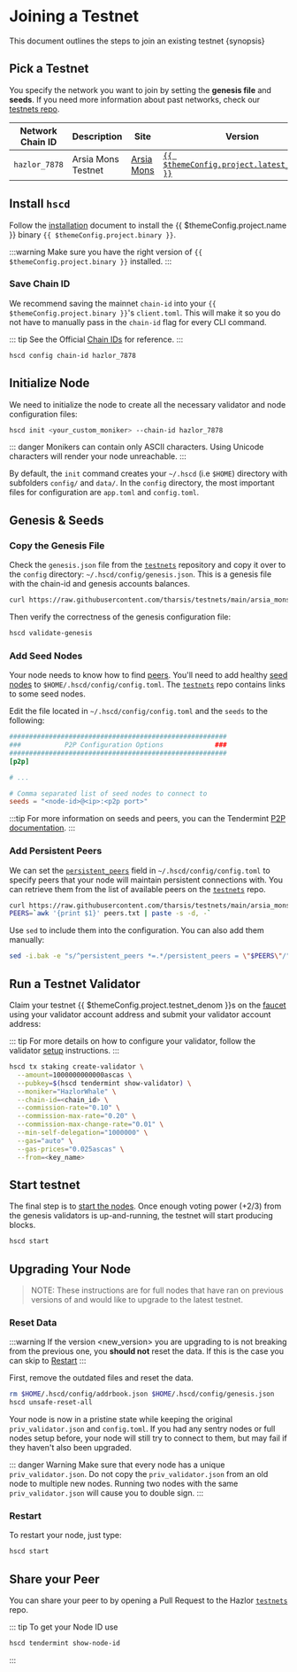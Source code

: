 <!--
order: 1
-->

# Joining a Testnet

This document outlines the steps to join an existing testnet {synopsis}

## Pick a Testnet

You specify the network you want to join by setting the **genesis file** and **seeds**. If you need more information about past networks, check our [testnets repo](https://github.com/tharsis/testnets).

| Network Chain ID | Description        | Site                                                                   | Version                                                                                  |
|------------------|--------------------|------------------------------------------------------------------------|------------------------------------------------------------------------------------------|
| `hazlor_7878`   | Arsia Mons Testnet | [Arsia Mons](https://github.com/tharsis/testnets/tree/main/arsia_mons) | [`{{ $themeConfig.project.latest_version }}`](https://github.com/hazlorlabs/hsc-chain/releases) |

## Install `hscd`

Follow the [installation](./../quickstart/installation) document to install the {{ $themeConfig.project.name }} binary `{{ $themeConfig.project.binary }}`.

:::warning
Make sure you have the right version of `{{ $themeConfig.project.binary }}` installed.
:::

### Save Chain ID

We recommend saving the mainnet `chain-id` into your `{{ $themeConfig.project.binary }}`'s `client.toml`. This will make it so you do not have to manually pass in the `chain-id` flag for every CLI command.

::: tip
See the Official [Chain IDs](./../basics/chain_id.md#official-chain-ids) for reference.
:::

```bash
hscd config chain-id hazlor_7878
```

## Initialize Node

We need to initialize the node to create all the necessary validator and node configuration files:

```bash
hscd init <your_custom_moniker> --chain-id hazlor_7878
```

::: danger
Monikers can contain only ASCII characters. Using Unicode characters will render your node unreachable.
:::

By default, the `init` command creates your `~/.hscd` (i.e `$HOME`) directory with subfolders `config/` and `data/`.
In the `config` directory, the most important files for configuration are `app.toml` and `config.toml`.

## Genesis & Seeds

### Copy the Genesis File

Check the `genesis.json` file from the [`testnets`](https://github.com/tharsis/testnets) repository and copy it over to the `config` directory: `~/.hscd/config/genesis.json`. This is a genesis file with the chain-id and genesis accounts balances.

```bash
curl https://raw.githubusercontent.com/tharsis/testnets/main/arsia_mons/genesis.json > ~/.hscd/config/genesis.json
```

Then verify the correctness of the genesis configuration file:

```bash
hscd validate-genesis
```

### Add Seed Nodes

Your node needs to know how to find [peers](https://docs.tendermint.com/master/tendermint-core/using-tendermint.html#peers). You'll need to add healthy [seed nodes](https://docs.tendermint.com/master/tendermint-core/using-tendermint.html#seed) to `$HOME/.hscd/config/config.toml`. The [`testnets`](https://github.com/tharsis/testnets) repo contains links to some seed nodes.

Edit the file located in `~/.hscd/config/config.toml` and the `seeds` to the following:

```toml
#######################################################
###           P2P Configuration Options             ###
#######################################################
[p2p]

# ...

# Comma separated list of seed nodes to connect to
seeds = "<node-id>@<ip>:<p2p port>"
```

:::tip
For more information on seeds and peers, you can the Tendermint [P2P documentation](https://docs.tendermint.com/master/spec/p2p/peer.html).
:::

### Add Persistent Peers

We can set the [`persistent_peers`](https://docs.tendermint.com/master/tendermint-core/using-tendermint.html#persistent-peer) field in `~/.hscd/config/config.toml` to specify peers that your node will maintain persistent connections with. You can retrieve them from the list of
available peers on the [`testnets`](https://github.com/tharsis/testnets) repo.

```bash
curl https://raw.githubusercontent.com/tharsis/testnets/main/arsia_mons/peers.txt > peers.txt
PEERS=`awk '{print $1}' peers.txt | paste -s -d, -`
```

Use `sed` to include them into the configuration. You can also add them manually:

```bash
sed -i.bak -e "s/^persistent_peers *=.*/persistent_peers = \"$PEERS\"/" ~/.hscd/config/config.toml
```

## Run a Testnet Validator

Claim your testnet {{ $themeConfig.project.testnet_denom }}s on the [faucet](./faucet.md) using your validator account address and submit your validator account address:

::: tip
For more details on how to configure your validator, follow the validator [setup](./../guides/validators/setup.md) instructions.
:::

```bash
hscd tx staking create-validator \
  --amount=1000000000000ascas \
  --pubkey=$(hscd tendermint show-validator) \
  --moniker="HazlorWhale" \
  --chain-id=<chain_id> \
  --commission-rate="0.10" \
  --commission-max-rate="0.20" \
  --commission-max-change-rate="0.01" \
  --min-self-delegation="1000000" \
  --gas="auto" \
  --gas-prices="0.025ascas" \
  --from=<key_name>
```

## Start testnet

The final step is to [start the nodes](./../quickstart/run_node#start-node). Once enough voting power (+2/3) from the genesis validators is up-and-running, the testnet will start producing blocks.

```bash
hscd start
```

## Upgrading Your Node

> NOTE: These instructions are for full nodes that have ran on previous versions of and would like to upgrade to the latest testnet.

### Reset Data

:::warning
If the version <new_version> you are upgrading to is not breaking from the previous one, you **should not** reset the data. If this is the case you can skip to [Restart](#restart)
:::

First, remove the outdated files and reset the data.

```bash
rm $HOME/.hscd/config/addrbook.json $HOME/.hscd/config/genesis.json
hscd unsafe-reset-all
```

Your node is now in a pristine state while keeping the original `priv_validator.json` and `config.toml`. If you had any sentry nodes or full nodes setup before,
your node will still try to connect to them, but may fail if they haven't also
been upgraded.

::: danger Warning
Make sure that every node has a unique `priv_validator.json`. Do not copy the `priv_validator.json` from an old node to multiple new nodes. Running two nodes with the same `priv_validator.json` will cause you to double sign.
:::

### Restart

To restart your node, just type:

```bash
hscd start
```

## Share your Peer

You can share your peer to by opening a Pull Request to the Hazlor [`testnets`](https://github.com/tharsis/testnets) repo.

::: tip
To get your Node ID use

```bash
hscd tendermint show-node-id
```

:::
